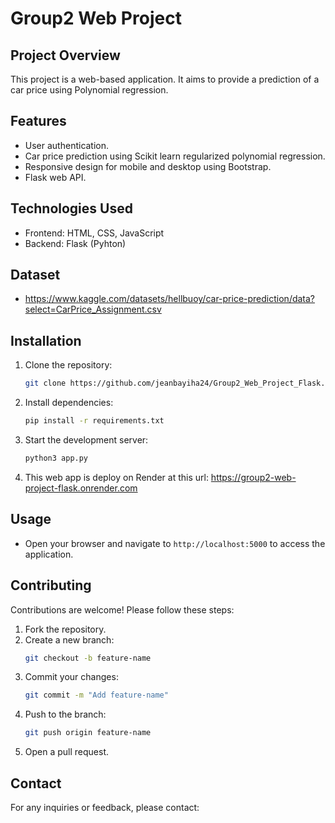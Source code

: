 # Group2 Web Project

## Project Overview
This project is a web-based application. It aims to provide a prediction of a car price using Polynomial regression.

## Features
- User authentication.
- Car price prediction using Scikit learn regularized polynomial regression.
- Responsive design for mobile and desktop using Bootstrap.
- Flask web API.

## Technologies Used
- Frontend: HTML, CSS, JavaScript
- Backend: Flask (Pyhton)

## Dataset
- https://www.kaggle.com/datasets/hellbuoy/car-price-prediction/data?select=CarPrice_Assignment.csv

## Installation
1. Clone the repository:
    ```bash
    git clone https://github.com/jeanbayiha24/Group2_Web_Project_Flask.git
    ```
2. Install dependencies:
    ```bash
    pip install -r requirements.txt
    ```
3. Start the development server:
    ```bash
    python3 app.py
    ```
4. This web app is deploy on Render at this url: https://group2-web-project-flask.onrender.com

## Usage
- Open your browser and navigate to `http://localhost:5000` to access the application.

## Contributing
Contributions are welcome! Please follow these steps:
1. Fork the repository.
2. Create a new branch:
    ```bash
    git checkout -b feature-name
    ```
3. Commit your changes:
    ```bash
    git commit -m "Add feature-name"
    ```
4. Push to the branch:
    ```bash
    git push origin feature-name
    ```
5. Open a pull request.


## Contact
For any inquiries or feedback, please contact:

